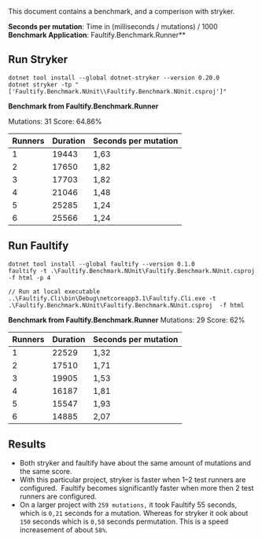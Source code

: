This document contains a benchmark, and a comperison with stryker. 

**Seconds per mutation**: Time in (milliseconds / mutations) / 1000
**Benchmark Application**: Faultify.Benchmark.Runner**

## Run Stryker

```
dotnet tool install --global dotnet-stryker --version 0.20.0
dotnet stryker -tp "['Faultify.Benchmark.NUnit\\Faultify.Benchmark.NUnit.csproj']"
```

**Benchmark from Faultify.Benchmark.Runner**

Mutations: 31
Score:     64.86%

| Runners | Duration | Seconds per mutation | 
|---------|----------|----------------------|
| 1       |  19443   |       1,63           | 
| 2       |  17650   |       1,82           |
| 3       |  17703   |       1,82           |
| 4       |  21046   |       1,48           |
| 5       |  25285   |       1,24           |
| 6       |  25566   |       1,24           |


## Run Faultify

```
dotnet tool install --global faultify --version 0.1.0
faultify -t .\Faultify.Benchmark.NUnit\Faultify.Benchmark.NUnit.csproj  -f html -p 4

// Run at local executable
..\Faultify.Cli\bin\Debug\netcoreapp3.1\Faultify.Cli.exe -t .\Faultify.Benchmark.NUnit\Faultify.Benchmark.NUnit.csproj  -f html
```

**Benchmark from Faultify.Benchmark.Runner**
Mutations: 29
Score:     62%

| Runners | Duration | Seconds per mutation | 
|---------|----------|----------------------|
| 1       |  22529   |       1,32           | 
| 2       |  17510   |       1,71           |
| 3       |  19905   |       1,53           |
| 4       |  16187   |       1,81           |
| 5       |  15547   |       1,93           |
| 6       |  14885   |       2,07           |

## Results
- Both stryker and faultify have about the same amount of mutations and the same score. 
- With this particular project, stryker is faster when 1–2 test runners are configured. 
Faultify becomes significantly faster when more then 2 test runners are configured. 
- On a larger project with `259 mutations,` it took Faultify 55 seconds, which is `0,21` seconds for a mutation. Whereas for stryker it ook about `150` seconds which is `0,58` seconds permutation. This is a speed increasement of about `58%`.
